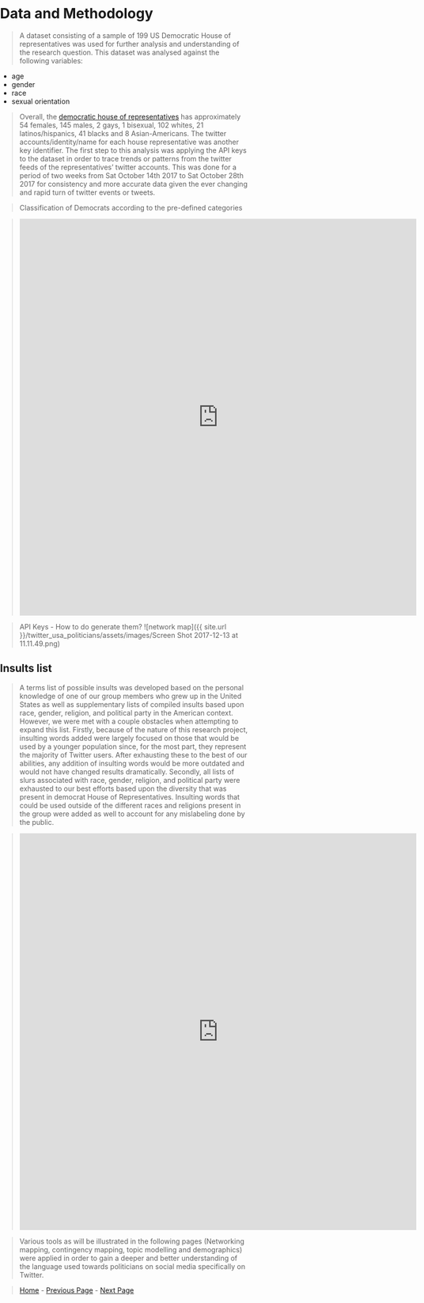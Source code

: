 <title>Example</title> <style> body { margin:0; padding:0; background-image:url("/china-environment/assets/images/Twitter.jpg"); background-repeat: no-repeat; webkit-background-size: cover; moz-background-size: cover; o-background-size: cover; background-size: cover; } </style>

# Data and Methodology

> A dataset consisting of a sample of 199 US Democratic House of representatives was used for further analysis and understanding of the research question. 
This dataset was analysed against the following variables: 
- age
- gender
- race 
- sexual orientation

> Overall, the [democratic house of representatives](http://www.dems.gov/members/) has approximately 54 females, 145 males, 2 gays, 1 bisexual, 102 whites, 21 latinos/hispanics, 41 blacks and 8 Asian-Americans. The twitter accounts/identity/name for each house representative was another key identifier. The first step to this analysis was applying the API keys to the dataset in order to trace trends or patterns from the twitter feeds of the representatives’ twitter accounts. This was done for a period of two weeks from Sat October 14th 2017 to Sat October 28th 2017 for consistency and more accurate data given the ever changing and rapid turn of twitter events or tweets.

> Classification of Democrats according to the pre-defined categories 

> <iframe src="https://docs.google.com/spreadsheets/d/1niYLImXUN2xhUhiGubLfHV2Hhvq_nGNYc9SlBiwQBCk/edit#gid=0" frameborder="0" style="overflow:hidden;border:1px solid #DDDDDD;" width="800" height="800" allowfullscreen></iframe>


> API Keys - How to do generate them?
![network map]({{ site.url }}/twitter_usa_politicians/assets/images/Screen Shot 2017-12-13 at 11.11.49.png) 

## Insults list
> A terms list of possible insults was developed based on the personal knowledge of one of our group members who grew up in the United States as well as supplementary lists of compiled insults based upon race, gender, religion, and political party in the American context. However, we were met with a couple obstacles when attempting to expand this list. Firstly, because of the nature of this research project, insulting words added were largely focused on those that would be used by a younger population since, for the most part, they represent the majority of Twitter users. After exhausting these to the best of our abilities, any addition of insulting words would be more outdated and would not have changed results dramatically. Secondly, all lists of slurs associated with race, gender, religion, and political party were exhausted to our best efforts based upon the diversity that was present in democrat House of Representatives. Insulting words that could be used outside of the different races and religions present in the group were added as well to account for any mislabeling done by the public.


> <iframe src="https://docs.google.com/spreadsheets/d/1L6vhC8J_E9BJGV0hDTx1g1-h87_JIbEQLSCSu5KmOFw/edit#gid=0" frameborder="0" style="overflow:hidden;border:1px solid #DDDDDD;" width="800" height="800" allowfullscreen></iframe>

> Various tools as will be illustrated in the following pages (Networking mapping, contingency mapping, topic modelling and demographics) were applied in order to gain a deeper and better understanding of the language used towards politicians on social media specifically on Twitter.

> [Home](index.md) - [Previous Page](page1.md) - [Next Page](page3.md)
